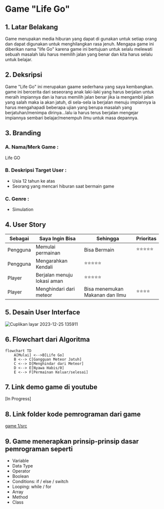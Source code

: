 # Game "Life Go"
## 1. Latar Belakang
  <p> Game merupakan media hiburan yang dapat di gunakan untuk setiap orang dan dapat digunakan untuk menghilangkan rasa jenuh. Mengapa game ini diberikan nama "life Go" karena game ini bertujuan untuk selalu melewati sebuah masalah lalu harus memilih jalan yang benar dan kita harus selalu untuk belajar. </p>
 
## 2. Deksripsi
  Game "Life Go" ini merupakan gaame sederhana yang saya kembangkan. game  ini bercerita dari seseorang anak laki-laki yang harus berjalan untuk meraih impiannya dan ia harus memilih jalan benar jika ia mengambil jalan yang salah maka ia akan jatuh, di sela-sela ia berjalan menuju impiannya ia harus mengahapadi beberapa ujian yang berupa masalah yang berjatuhan/menimpa dirinya...lalu ia harus terus berjalan mengejar impiannya sembari belajar/menempuh ilmu untuk masa depannya. 
## 3. Branding
### A. Nama/Merk Game :
Life GO
### B. Deskripsi Target User :
- Usia 12 tahun ke atas
- Seorang yang mencari hiburan saat bermain game
### C. Genre :
- Simulation
## 4. User Story

Sebagai | Saya Ingin Bisa | Sehingga | Prioritas
---|---|---|---
Pengguna | Memulai permainan | Bisa Bermain | ⭐⭐⭐⭐⭐
Pengguna | Mengarahkan Kendali|  ⭐⭐⭐⭐⭐
Player | Berjalan menuju lokasi aman | ⭐⭐⭐⭐⭐
Player | Menghindari dari meteor | Bisa menemukan Makanan dan Ilmu | ⭐⭐⭐⭐

## 5. Desain User Interface

![Cuplikan layar 2023-12-25 135911](https://github.com/rakaalpiansyah/Project-Game/assets/144642330/0389b89e-417d-4537-806e-57483b024b83)

## 6. Flowchart dari Algoritma

```
flowchart TD
    A[Mulai] <-->B[Life Go]
    B <--> C[Gangguan Meteor Jatuh]
    C <--> D[Menghindar dari Meteor]
    D <--> E[Nyawa Habis/0]
    E <--> F[Permainan Keluar/selesai]
```

## 7. Link demo game di youtube

[In Progress]

## 8. Link folder kode pemrograman dari game

[game 1/src](https://github.com/rakaalpiansyah/Project-Game/tree/main/game%201/src)

## 9. Game menerapkan prinsip-prinsip dasar pemrograman seperti

   - Variable
   - Data Type
   - Operator
   - Boolean
   - Conditions: if / else / switch
   - Looping: while / for
   - Array
   - Method
   - Class



